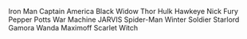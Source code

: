 Iron Man
Captain America
Black Widow
Thor
Hulk
Hawkeye
Nick Fury
Pepper Potts
War Machine
JARVIS
Spider-Man
Winter Soldier
Starlord
Gamora
Wanda Maximoff
Scarlet Witch


